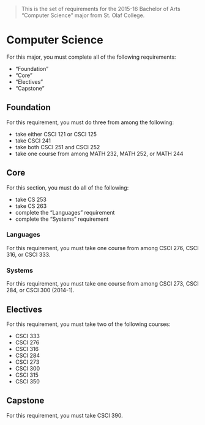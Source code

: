 > This is the set of requirements for the 2015-16 Bachelor of Arts “Computer
> Science” major from St. Olaf College.

# Computer Science
For this major, you must complete all of the following requirements:

- “Foundation”
- “Core”
- “Electives”
- “Capstone”

## Foundation
For this requirement, you must do three from among the following:

- take either CSCI 121 or CSCI 125
- take CSCI 241
- take both CSCI 251 and CSCI 252
- take one course from among MATH 232, MATH 252, or MATH 244


## Core
For this section, you must do all of the following:

- take CS 253
- take CS 263
- complete the “Languages” requirement
- complete the “Systems” requirement

### Languages
For this requirement, you must take one course from among CSCI 276, CSCI 316, or CSCI 333.

### Systems
For this requirement, you must take one course from among CSCI 273, CSCI 284, or CSCI 300 (2014-1).


## Electives
For this requirement, you must take two of the following courses:

- CSCI 333
- CSCI 276
- CSCI 316
- CSCI 284
- CSCI 273
- CSCI 300
- CSCI 315
- CSCI 350


## Capstone
For this requirement, you must take CSCI 390.


